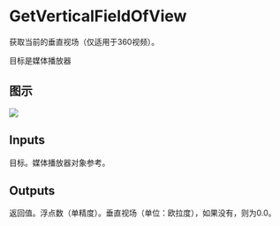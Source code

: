 # GetVerticalFieldOfView

获取当前的垂直视场（仅适用于360视频）。

目标是媒体播放器

## 图示

![]($-20221218-20005672.png)

## Inputs

目标。媒体播放器对象参考。  

## Outputs

返回值。浮点数（单精度）。垂直视场（单位：欧拉度），如果没有，则为0.0。
